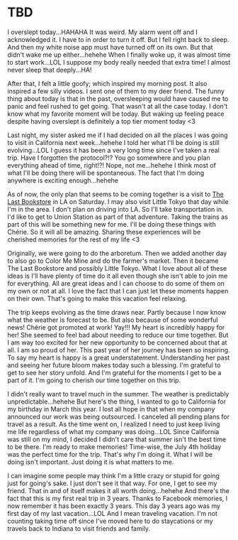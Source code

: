 # TBD

I overslept today...HAHAHA It was weird. My alarm went off and I acknowledged it. I have to in order to turn it off. But I fell right back to sleep. And then my white noise app must have turned off on its own. But that didn't wake me up either...hehehe When I finally woke up, it was almost time to start work...LOL I suppose my body really needed that extra time! I almost never sleep that deeply...HA!

After that, I felt a little goofy; which inspired my morning post. It also inspired a few silly videos. I sent one of them to my deer friend. The funny thing about today is that in the past, oversleeping would have caused me to panic and feel rushed to get going. That wasn't at all the case today. I don't know what my favorite moment will be today. But waking up feeling peace despite having overslept is definitely a top tier moment today <3

Last night, my sister asked me if I had decided on all the places I was going to visit in California next week...hehehe I told her what I'll be doing is still evolving...LOL I guess it has been a very long time since I've taken a real trip. Have I forgotten the protocol?!? You go somewhere and you plan everything ahead of time, right!?! Nope, not me...hehehe I think most of what I'll be doing there will be spontaneous. The fact that I'm doing anywhere is exciting enough...hehehe

As of now, the only plan that seems to be coming together is a visit to [The Last Bookstore](https://www.lastbookstorela.com) in LA on Saturday. I may also visit Little Tokyo that day while I'm in the area. I don't plan on driving into LA. So I'll take transportation in. I'd like to get to Union Station as part of that adventure. Taking the trains as part of this will be something new for me. I'll be doing these things with Chérie. So it will all be amazing. Sharing these experiences will be cherished memories for the rest of my life <3

Originally, we were going to do the arboretum. Then we added another day to also go to Color Me Mine and do the farmer's market. Then it became The Last Bookstore and possibly Little Tokyo. What I love about all of these ideas is I'll have plenty of time do it all even though she isn't able to join me for everything. All are great ideas and I can choose to do some of them on my own or not at all. I love the fact that I can just let these moments happen on their own. That's going to make this vacation feel relaxing.

The trip keeps evolving as the time draws near. Partly because I now know what the weather is forecast to be. But also because of some wonderful news! Chérie got promoted at work! Yay!!! My heart is incredibly happy for her! She seemed to feel bad about needing to reduce our time together. But I am way too excited for her new opportunity to be concerned about that at all. I am so proud of her. This past year of her journey has been so inspiring. To say my heart is happy is a great understatement. Understanding her past and seeing her future bloom makes today such a blessing. I'm grateful to get to see her story unfold. And I'm grateful for the moments I get to be a part of it. I'm going to cherish our time together on this trip.

I didn't really want to travel much in the summer. The weather is predictably unpredictable...hehehe But here's the thing, I wanted to go to California for my birthday in March this year. I lost all hope in that when my company announced our work was being outsourced. I canceled all pending plans for travel as a result. As the time went on, I realized I need to just keep living me life regardless of what my company was doing...LOL Since California was still on my mind, I decided I didn't care that summer isn't the best time to be there. I'm ready to make memories! Time-wise, the July 4th holiday was the perfect time for the trip. That's why I'm doing it. What I will be doing isn't important. Just doing it is what matters to me.

I can imagine some people may think I'm a little crazy or stupid for going just for going's sake. I just don't see it that way. For one, I get to see my friend. That in and of itself makes it all worth doing...hehehe And there's the fact that this is my first real trip in 3 years. Thanks to Facebook memories, I now remember it has been exactly 3 years. This day 3 years ago was my first day of my last vacation...LOL And I mean traveling vacation. I'm not counting taking time off since I've moved here to do staycations or my travels back to Indiana to visit friends and family.